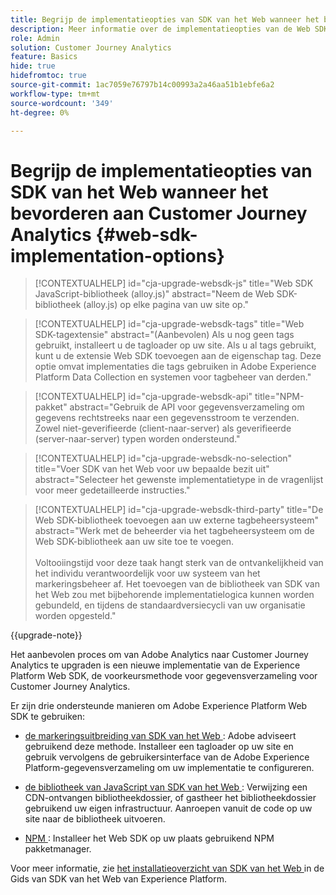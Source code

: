 ```yaml
---
title: Begrijp de implementatieopties van SDK van het Web wanneer het bevorderen aan Customer Journey Analytics
description: Meer informatie over de implementatieopties van de Web SDK bij de upgrade naar Customer Journey Analytics
role: Admin
solution: Customer Journey Analytics
feature: Basics
hide: true
hidefromtoc: true
source-git-commit: 1ac7059e76797b14c00993a2a46aa51b1ebfe6a2
workflow-type: tm+mt
source-wordcount: '349'
ht-degree: 0%

---
```


# Begrijp de implementatieopties van SDK van het Web wanneer het bevorderen aan Customer Journey Analytics {#web-sdk-implementation-options}

<!-- markdownlint-disable MD034 -->

>[!CONTEXTUALHELP]
>id="cja-upgrade-websdk-js"
>title="Web SDK JavaScript-bibliotheek (alloy.js)"
>abstract="Neem de Web SDK-bibliotheek (alloy.js) op elke pagina van uw site op."

<!-- markdownlint-enable MD034 -->

<!-- markdownlint-disable MD034 -->

>[!CONTEXTUALHELP]
>id="cja-upgrade-websdk-tags"
>title="Web SDK-tagextensie"
>abstract="(Aanbevolen) Als u nog geen tags gebruikt, installeert u de tagloader op uw site. Als u al tags gebruikt, kunt u de extensie Web SDK toevoegen aan de eigenschap tag. Deze optie omvat implementaties die tags gebruiken in Adobe Experience Platform Data Collection en systemen voor tagbeheer van derden."

<!-- markdownlint-enable MD034 -->

<!-- markdownlint-disable MD034 -->

>[!CONTEXTUALHELP]
>id="cja-upgrade-websdk-api"
>title="NPM-pakket"
>abstract="Gebruik de API voor gegevensverzameling om gegevens rechtstreeks naar een gegevensstroom te verzenden. Zowel niet-geverifieerde (client-naar-server) als geverifieerde (server-naar-server) typen worden ondersteund."

<!-- markdownlint-enable MD034 -->

<!-- markdownlint-disable MD034 -->

>[!CONTEXTUALHELP]
>id="cja-upgrade-websdk-no-selection"
>title="Voer SDK van het Web voor uw bepaalde bezit uit"
>abstract="Selecteer het gewenste implementatietype in de vragenlijst voor meer gedetailleerde instructies."

<!-- markdownlint-enable MD034 -->

<!-- markdownlint-disable MD034 -->

>[!CONTEXTUALHELP]
>id="cja-upgrade-websdk-third-party"
>title="De Web SDK-bibliotheek toevoegen aan uw externe tagbeheersysteem"
>abstract="Werk met de beheerder via het tagbeheersysteem om de Web SDK-bibliotheek aan uw site toe te voegen.<br><br> Voltooiingstijd voor deze taak hangt sterk van de ontvankelijkheid van het individu verantwoordelijk voor uw systeem van het markeringsbeheer af. Het toevoegen van de bibliotheek van SDK van het Web zou met bijbehorende implementatielogica kunnen worden gebundeld, en tijdens de standaardversiecycli van uw organisatie worden opgesteld."

<!-- markdownlint-enable MD034 -->

{{upgrade-note}}

Het aanbevolen proces om van Adobe Analytics naar Customer Journey Analytics te upgraden is een nieuwe implementatie van de Experience Platform Web SDK, de voorkeursmethode voor gegevensverzameling voor Customer Journey Analytics.

Er zijn drie ondersteunde manieren om Adobe Experience Platform Web SDK te gebruiken:

* [ de markeringsuitbreiding van SDK van het Web ](https://experienceleague.adobe.com/en/docs/experience-platform/web-sdk/install/extension): Adobe adviseert gebruikend deze methode. Installeer een tagloader op uw site en gebruik vervolgens de gebruikersinterface van de Adobe Experience Platform-gegevensverzameling om uw implementatie te configureren.

* [ de bibliotheek van JavaScript van SDK van het Web ](https://experienceleague.adobe.com/en/docs/experience-platform/web-sdk/install/library): Verwijzing een CDN-ontvangen bibliotheekdossier, of gastheer het bibliotheekdossier gebruikend uw eigen infrastructuur. Aanroepen vanuit de code op uw site naar de bibliotheek uitvoeren.

* [ NPM ](https://experienceleague.adobe.com/en/docs/experience-platform/web-sdk/install/npm): Installeer het Web SDK op uw plaats gebruikend NPM pakketmanager.

Voor meer informatie, zie [ het installatieoverzicht van SDK van het Web ](https://experienceleague.adobe.com/en/docs/experience-platform/web-sdk/install/overview) in de Gids van SDK van het Web van Experience Platform.



